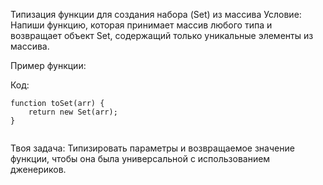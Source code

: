 Типизация функции для создания набора (Set) из массива
Условие: Напиши функцию, которая принимает массив любого типа и возвращает объект Set, содержащий только уникальные элементы из массива.

Пример функции:


Код:

```
function toSet(arr) {
    return new Set(arr);
}


```


Твоя задача: Типизировать параметры и возвращаемое значение функции, чтобы она была универсальной с использованием дженериков.







